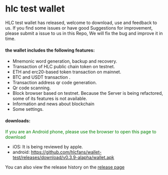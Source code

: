 # hlc test wallet
HLC test wallet has released, welcome to download, use and feedback to us. If you find some issues or have good Suggestions for improvement, please submit a issue to us in this Repo, We will fix the bug and improve it in time.

#### the wallet includes the following features:
- Mnemonic word generation, backup and recovery.
- Transaction of HLC public chain token on testnet.
- ETH and erc20-based token transaction on mainnet.
- BTC and USDT transaction .
- Transaction address qr code generation.
- Qr code scanning.
- Block browser based on testnet. Because the Server is being refactored, some of its features is not available.
- Information and news about blockchain
- Some settings.

#### downloads:
<font color=#008000>If you are an Android phone, please use the browser to open this page to download</font>

* iOS: It is being reviewed by apple.
* android:  https://github.com/hlcfans/wallet-test/releases/download/v0.3.9-alapha/wallet.apk

You can also view the release history on the [release page](https://github.com/hlcfans/wallet-test/releases)
